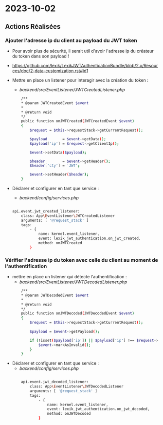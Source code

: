 # 2023-10-02

## Actions Réalisées

### Ajouter l'adresse ip du client au payload du JWT token

-   Pour avoir plus de sécurité, il serait util d'avoir l'adresse ip du créateur du token dans son payload !
- https://github.com/lexik/LexikJWTAuthenticationBundle/blob/2.x/Resources/doc/2-data-customization.rst#id1

- Mettre en place un listener pour interagir avec la création du token :
    - <i>backend/src/EventListener/JWTCreatedListener.php</i>
    ```bash
        /**
        * @param JWTCreatedEvent $event
        *
        * @return void
        */
        public function onJWTCreated(JWTCreatedEvent $event)
        {
            $request = $this->requestStack->getCurrentRequest();

            $payload       = $event->getData();
            $payload['ip'] = $request->getClientIp();

            $event->setData($payload);

            $header        = $event->getHeader();
            $header['cty'] = 'JWT';

            $event->setHeader($header);
        }
    ```
- Déclarer et configurer en tant que service :
    - <i>backend/config/services.php</i>
    ```bash
        
    api.event.jwt_created_listener:
        class: App\EventListener\JWTCreatedListener
        arguments: [ '@request_stack' ]
        tags:
            - { 
                name: kernel.event_listener, 
                event: lexik_jwt_authentication.on_jwt_created, 
                method: onJWTCreated 
            }
    ```





### Vérifier l'adresse ip du token avec celle du client au moment de l'authentification

- mettre en place un listener qui détecte l'authentification :
    - <i>backend/src/EventListener/JWTDecodedListener.php</i>
    ```bash
        /**
        * @param JWTDecodedEvent $event
        *
        * @return void
        */
        public function onJWTDecoded(JWTDecodedEvent $event)
        {
            $request = $this->requestStack->getCurrentRequest();
        
            $payload = $event->getPayload();

            if (!isset($payload['ip']) || $payload['ip'] !== $request->getClientIp()) {
                $event->markAsInvalid();
            }
        }
    ```
- Déclarer et configurer en tant que service :
    - <i>backend/config/services.php</i>
    ```bash
        
        api.event.jwt_decoded_listener:
            class: App\EventListener\JWTDecodedListener
            arguments: [ '@request_stack' ]
            tags:
                - { 
                    name: kernel.event_listener, 
                    event: lexik_jwt_authentication.on_jwt_decoded, 
                    method: onJWTDecoded 
                }
    ```





